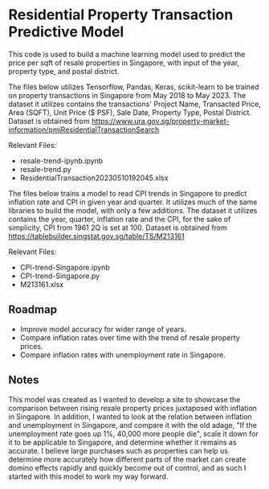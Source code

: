 
# Residential Property Transaction Predictive Model
This code is used to build a machine learning model used to predict the price per sqft of resale properties in Singapore, with input of the year, property type, and postal district.

The files below utilizes Tensorflow, Pandas, Keras, scikit-learn to be trained on property transactions in Singapore from May 2018 to May 2023.
The dataset it utilizes contains the transactions' Project Name, Transacted Price, Area (SQFT), Unit Price ($ PSF), Sale Date, Property Type, Postal District.
Dataset is obtained from https://www.ura.gov.sg/property-market-information/pmiResidentialTransactionSearch

Relevant Files:
- resale-trend-ipynb.ipynb
- resale-trend.py
- ResidentialTransaction20230510192045.xlsx


The files below trains a model to read CPI trends in Singapore to predict inflation rate and CPI in given year and quarter. It utilizes much of the same libraries to build the model, with only a few additions.
The dataset it utilizes contains the year, quarter, inflation rate and the CPI, for the sake of simplicity, CPI from 1961 2Q is set at 100.
Dataset is obtained from https://tablebuilder.singstat.gov.sg/table/TS/M213161

Relevant Files:
- CPI-trend-Singapore.ipynb
- CPI-trend-Singapore.py
- M213161.xlsx

## Roadmap
- Improve model accuracy for wider range of years.
- Compare inflation rates over time with the trend of resale property prices.
- Compare inflation rates with unemployment rate in Singapore.


## Notes

This model was created as I wanted to develop a site to showcase the comparison between rising resale property prices juxtaposed with inflation in Singapore. In addition, I wanted to look at the relation between inflation and unemployment in Singapore, and compare it with the old adage, "If the unemployment rate goes up 1%, 40,000 more people die", scale it down for it to be applicable to Singapore, and determine whether it remains as accurate.
I believe large purchases such as properties can help us determine more accurately how different parts of the market can create domino effects rapidly and quickly become out of control, and as such I started with this model to work my way forward.
